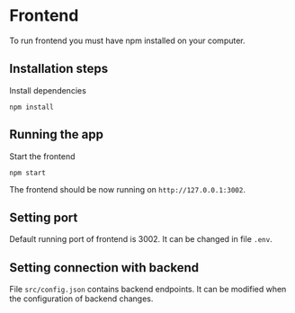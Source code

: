 # Frontend

To run frontend you must have npm installed on your computer.

## Installation steps

Install dependencies
```
npm install
```

## Running the app

Start the frontend
```
npm start
```

The frontend should be now running on `http://127.0.0.1:3002`.

## Setting port

Default running port of frontend is 3002. It can be changed in file `.env`.

## Setting connection with backend

File `src/config.json` contains backend endpoints. It can be modified when the configuration of backend changes.